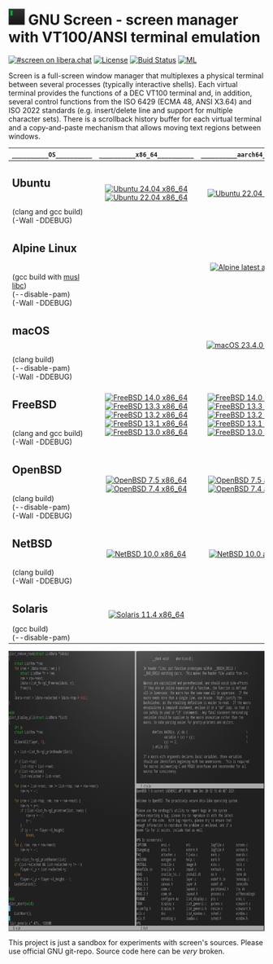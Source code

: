 # ![](https://raw.githubusercontent.com/alexander-naumov/gnu-screen/main/favicon.png) GNU Screen - screen manager with VT100/ANSI terminal emulation

[![#screen on libera.chat](https://img.shields.io/badge/IRC-%23screen-blue)](https://kiwiirc.com/nextclient/irc.libera.chat/#screen)
[![License](https://img.shields.io/github/license/alexander-naumov/gnu-screen)](https://github.com/alexander-naumov/gnu-screen/COPYING)
[![Buid Status](https://app.travis-ci.com/alexander-naumov/gnu-screen.svg?branch=main&status=started)](https://app.travis-ci.com/github/alexander-naumov/gnu-screen)
[![ML](https://img.shields.io/badge/mailing%20list-screen%20devel@gnu.org-blue)](https://lists.gnu.org/mailman/listinfo/screen-devel)

Screen is a full-screen window manager that multiplexes a physical
terminal between several processes (typically interactive shells).
Each virtual terminal provides the functions of a DEC VT100 terminal
and, in addition, several control functions from the ISO 6429
(ECMA 48, ANSI X3.64) and ISO 2022 standards (e.g. insert/delete
line and support for  multiple character sets).
There is a scrollback history buffer for each virtual terminal and
a copy-and-paste mechanism that allows moving text regions between
windows.

|  ```__________OS__________```| ```__________x86_64__________``` | ```__________aarch64__________``` | ```__________riscv64__________``` |
|--|:---:|:---:|:---:|
| <h2>Ubuntu</h2><br>(clang and gcc build)<br>(-Wall -DDEBUG)|[![Ubuntu 24.04 x86_64](https://github.com/alexander-naumov/gnu-screen/actions/workflows/ubuntu_24_04_x86_64.yml/badge.svg)](https://github.com/alexander-naumov/gnu-screen/actions/workflows/ubuntu_24_04_x86_64.yml)<br>[![Ubuntu 22.04 x86_64](https://github.com/alexander-naumov/gnu-screen/actions/workflows/ubuntu_22_04_x86_64.yml/badge.svg)](https://github.com/alexander-naumov/gnu-screen/actions/workflows/ubuntu_22_04_x86_64.yml)|[![Ubuntu 22.04 aarch64](https://github.com/alexander-naumov/gnu-screen/actions/workflows/ubuntu_22_04_aarch64.yml/badge.svg)](https://github.com/alexander-naumov/gnu-screen/actions/workflows/ubuntu_22_04_aarch64.yml)|[![Ubuntu 22.04 riscv64](https://github.com/alexander-naumov/gnu-screen/actions/workflows/ubuntu_22_04_riscv64.yml/badge.svg)](https://github.com/alexander-naumov/gnu-screen/actions/workflows/ubuntu_22_04_riscv64.yml)|
| <h2>Alpine Linux</h2><br>(gcc build with [musl libc](https://musl.libc.org/))<br>(--disable-pam)<br>(-Wall -DDEBUG)||[![Alpine latest aarch64](https://github.com/alexander-naumov/gnu-screen/actions/workflows/alpine_aarch64.yml/badge.svg)](https://github.com/alexander-naumov/gnu-screen/actions/workflows/alpine_aarch64.yml)||
| <h2>macOS</h2><br>(clang build)<br>(--disable-pam)<br>(-Wall -DDEBUG)||[![macOS 23.4.0 aarch64](https://github.com/alexander-naumov/gnu-screen/actions/workflows/macos_23_4_0_aarch64.yml/badge.svg)](https://github.com/alexander-naumov/gnu-screen/actions/workflows/macos_23_4_0_aarch64.yml)|
| <h2>FreeBSD</h2><br>(clang and gcc build)<br>(-Wall -DDEBUG)|[![FreeBSD 14.0 x86_64](https://github.com/alexander-naumov/gnu-screen-on-freebsd/actions/workflows/14.0_x86.yml/badge.svg)](https://github.com/alexander-naumov/gnu-screen-on-freebsd/actions/workflows/14.0_x86.yml)<br>[![FreeBSD 13.3 x86_64](https://github.com/alexander-naumov/gnu-screen-on-freebsd/actions/workflows/13.3_x86_64.yml/badge.svg)](https://github.com/alexander-naumov/gnu-screen-on-freebsd/actions/workflows/13.3_x86_64.yml)<br>[![FreeBSD 13.2 x86_64](https://github.com/alexander-naumov/gnu-screen-on-freebsd/actions/workflows/13.2_x86_64.yml/badge.svg)](https://github.com/alexander-naumov/gnu-screen-on-freebsd/actions/workflows/13.2_x86_64.yml)<br>[![FreeBSD 13.1 x86_64](https://github.com/alexander-naumov/gnu-screen-on-freebsd/actions/workflows/13.1_x86_64.yml/badge.svg)](https://github.com/alexander-naumov/gnu-screen-on-freebsd/actions/workflows/13.1_x86_64.yml)<br>[![FreeBSD 13.0 x86_64](https://github.com/alexander-naumov/gnu-screen-on-freebsd/actions/workflows/13.0_x86_64.yml/badge.svg)](https://github.com/alexander-naumov/gnu-screen-on-freebsd/actions/workflows/13.0_x86_64.yml)|[![FreeBSD 14.0 aarch64](https://github.com/alexander-naumov/gnu-screen-on-freebsd/actions/workflows/14.0_aarch64.yml/badge.svg)](https://github.com/alexander-naumov/gnu-screen-on-freebsd/actions/workflows/14.0_aarch64.yml)<br>[![FreeBSD 13.3 aarch64](https://github.com/alexander-naumov/gnu-screen-on-freebsd/actions/workflows/13.3_aarch64.yml/badge.svg)](https://github.com/alexander-naumov/gnu-screen-on-freebsd/actions/workflows/13.3_aarch64.yml)<br>[![FreeBSD 13.2 aarch64](https://github.com/alexander-naumov/gnu-screen-on-freebsd/actions/workflows/13.2_aarch64.yml/badge.svg)](https://github.com/alexander-naumov/gnu-screen-on-freebsd/actions/workflows/13.2_aarch64.yml)<br>[![FreeBSD 13.1 aarch64](https://github.com/alexander-naumov/gnu-screen-on-freebsd/actions/workflows/13.1_aarch64.yml/badge.svg)](https://github.com/alexander-naumov/gnu-screen-on-freebsd/actions/workflows/13.1_aarch64.yml)<br>[![FreeBSD 13.0 aarch64](https://github.com/alexander-naumov/gnu-screen-on-freebsd/actions/workflows/13.0_aarch64.yml/badge.svg)](https://github.com/alexander-naumov/gnu-screen-on-freebsd/actions/workflows/13.0_aarch64.yml)|
| <h2>OpenBSD</h2><br>(clang build)<br>(--disable-pam)<br>(-Wall -DDEBUG)|[![OpenBSD 7.5 x86_64](https://github.com/alexander-naumov/gnu-screen/actions/workflows/openbsd_7_5_x86_64.yml/badge.svg)](https://github.com/alexander-naumov/gnu-screen/actions/workflows/openbsd_7_5_x86_64.yml)[![OpenBSD 7.4 x86_64](https://github.com/alexander-naumov/gnu-screen/actions/workflows/openbsd_7_4_x86_64.yml/badge.svg)](https://github.com/alexander-naumov/gnu-screen/actions/workflows/openbsd_7_4_x86_64.yml)|[![OpenBSD 7.5 aarch64](https://github.com/alexander-naumov/gnu-screen/actions/workflows/openbsd_7_5_aarch64.yml/badge.svg)](https://github.com/alexander-naumov/gnu-screen/actions/workflows/openbsd_7_5_aarch64.yml)[![OpenBSD 7.4 aarch64](https://github.com/alexander-naumov/gnu-screen/actions/workflows/openbsd_7_4_aarch64.yml/badge.svg)](https://github.com/alexander-naumov/gnu-screen/actions/workflows/openbsd_7_4_aarch64.yml)|
| <h2>NetBSD</h2><br>(clang build)<br>(-Wall -DDEBUG)|[![NetBSD 10.0 x86_64](https://github.com/alexander-naumov/gnu-screen-on-netbsd/actions/workflows/netbsd_10_0_x86_64.yml/badge.svg)](https://github.com/alexander-naumov/gnu-screen-on-netbsd/actions/workflows/netbsd_10_0_x86_64.yml)|[![NetBSD 10.0 aarch64](https://github.com/alexander-naumov/gnu-screen-on-netbsd/actions/workflows/netbsd_10_0_aarch64.yml/badge.svg)](https://github.com/alexander-naumov/gnu-screen-on-netbsd/actions/workflows/netbsd_10_0_aarch64.yml)|
| <h2>Solaris</h2>(gcc build)<br>(--disable-pam)|[![Solaris 11.4 x86_64](https://github.com/alexander-naumov/gnu-screen/actions/workflows/Solaris.yml/badge.svg)](https://github.com/alexander-naumov/gnu-screen/actions/workflows/Solaris.yml)||

<img align="center" src="screenshot.png" height="550">

This project is just a sandbox for experiments with screen's sources.
Please use official GNU git-repo. Source code here can be *very* broken.
